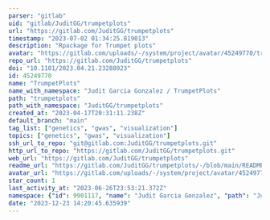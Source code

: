 ```yaml
---
parser: "gitlab"
uid: "gitlab/JuditGG/trumpetplots"
url: "https://gitlab.com/JuditGG/trumpetplots"
timestamp: "2023-07-02 01:34:25.819013"
description: "Rpackage for Trumpet plots"
avatar: "https://gitlab.com/uploads/-/system/project/avatar/45249770/trumpet-icon-design-free-vector.jpg"
repo_url: "https://gitlab.com/JuditGG/trumpetplots"
doi: "10.1101/2023.04.21.23288923"
id: 45249770
name: "TrumpetPlots"
name_with_namespace: "Judit Garcia Gonzalez / TrumpetPlots"
path: "trumpetplots"
path_with_namespace: "JuditGG/trumpetplots"
created_at: "2023-04-17T20:31:11.238Z"
default_branch: "main"
tag_list: ["genetics", "gwas", "visualization"]
topics: ["genetics", "gwas", "visualization"]
ssh_url_to_repo: "git@gitlab.com:JuditGG/trumpetplots.git"
http_url_to_repo: "https://gitlab.com/JuditGG/trumpetplots.git"
web_url: "https://gitlab.com/JuditGG/trumpetplots"
readme_url: "https://gitlab.com/JuditGG/trumpetplots/-/blob/main/README.md"
avatar_url: "https://gitlab.com/uploads/-/system/project/avatar/45249770/trumpet-icon-design-free-vector.jpg"
star_count: 1
last_activity_at: "2023-06-26T23:53:21.372Z"
namespace: {"id": 9901117, "name": "Judit Garcia Gonzalez", "path": "JuditGG", "kind": "user", "full_path": "JuditGG", "parent_id": null, "avatar_url": "/uploads/-/system/user/avatar/7488091/avatar.png", "web_url": "https://gitlab.com/JuditGG"}
date: "2023-12-23 14:20:45.635939"
---
```

